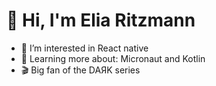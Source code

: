 # 👋 Hi, I'm Elia Ritzmann

- 👀 I’m interested in React native
- 🌱 Learning more about: Micronaut and Kotlin
- 🎬 Big fan of the DAЯK series
